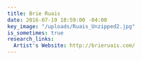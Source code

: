 ```yaml
---
title: Brie Ruais
date: 2016-07-19 18:59:00 -04:00
key_image: "/uploads/Ruais_Unzipped2.jpg"
is_sometimes: true
research_links:
  Artist's Website: http://brieruais.com/
---
```


